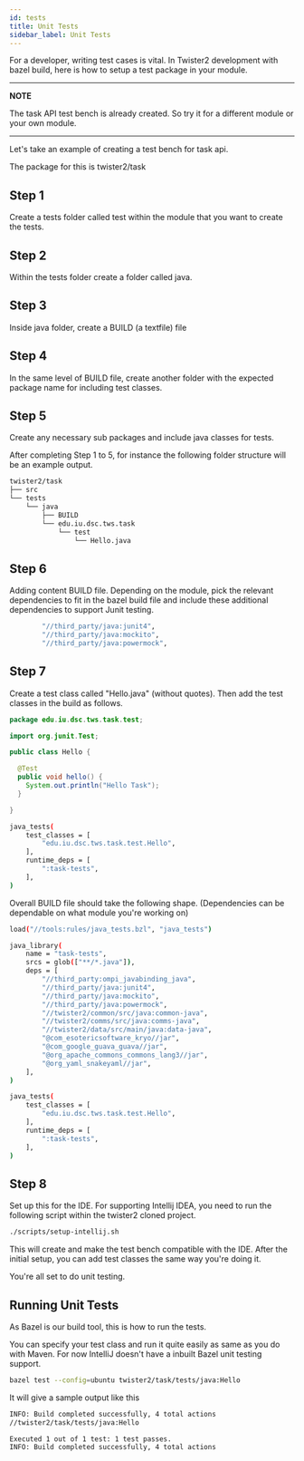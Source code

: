 ```yaml
---
id: tests
title: Unit Tests
sidebar_label: Unit Tests
---
```


For a developer, writing test cases is vital. In Twister2 development with bazel build, here is how
to setup a test package in your module. 

---
**NOTE**

The task API test bench is already created. So try it for a different module or your own module. 

---

Let's take an example of creating a test bench for task api. 

The package for this is twister2/task

## Step 1

Create a tests folder called test within the module that you want to create the 
tests. 

## Step 2

Within the tests folder create a folder called java. 

## Step 3 

Inside java folder, create a BUILD (a textfile) file

## Step 4

In the same level of BUILD file, create another folder with the expected package name
for including test classes.  



## Step 5 

Create any necessary sub packages and include java classes for tests. 

After completing Step 1 to 5, for instance the following folder structure will be an example 
output. 


```bash
twister2/task
├── src
└── tests
    └── java
        ├── BUILD
        └── edu.iu.dsc.tws.task
            └── test
                └── Hello.java
```

## Step 6

Adding content BUILD file. Depending on the module, pick the relevant dependencies to fit in the 
bazel build file and include these additional dependencies to support Junit testing. 

```bash
        "//third_party/java:junit4",
        "//third_party/java:mockito",
        "//third_party/java:powermock",
```

## Step 7

Create a test class called "Hello.java" (without quotes). Then add the test classes in the build
as follows. 

```java
package edu.iu.dsc.tws.task.test;

import org.junit.Test;

public class Hello {

  @Test
  public void hello() {
    System.out.println("Hello Task");
  }

}
```

```bash
java_tests(
    test_classes = [
        "edu.iu.dsc.tws.task.test.Hello",
    ],
    runtime_deps = [
        ":task-tests",
    ],
)
```

Overall BUILD file should take the following shape. (Dependencies can be dependable on what module 
you're working on)

```bash
load("//tools:rules/java_tests.bzl", "java_tests")

java_library(
    name = "task-tests",
    srcs = glob(["**/*.java"]),
    deps = [
        "//third_party:ompi_javabinding_java",
        "//third_party/java:junit4",
        "//third_party/java:mockito",
        "//third_party/java:powermock",
        "//twister2/common/src/java:common-java",
        "//twister2/comms/src/java:comms-java",
        "//twister2/data/src/main/java:data-java",
        "@com_esotericsoftware_kryo//jar",
        "@com_google_guava_guava//jar",
        "@org_apache_commons_commons_lang3//jar",
        "@org_yaml_snakeyaml//jar",
    ],
)

java_tests(
    test_classes = [
        "edu.iu.dsc.tws.task.test.Hello",
    ],
    runtime_deps = [
        ":task-tests",
    ],
)
```

## Step 8

Set up this for the IDE. For supporting Intellij IDEA, you need to run the following script within
the twister2 cloned project. 

```bash
./scripts/setup-intellij.sh
```

This will create and make the test bench compatible with the IDE. After the initial setup, you 
can add test classes the same way you're doing it.

You're all set to do unit testing. 


## Running Unit Tests

As Bazel is our build tool, this is how to run the tests. 

You can specify your test class and run it quite easily as same as you do with Maven. 
For now IntelliJ doesn't have a inbuilt Bazel unit testing support.  

```bash
bazel test --config=ubuntu twister2/task/tests/java:Hello
```

It will give a sample output like this

```bash
INFO: Build completed successfully, 4 total actions
//twister2/task/tests/java:Hello                                         PASSED in 0.3s

Executed 1 out of 1 test: 1 test passes.
INFO: Build completed successfully, 4 total actions

```
  